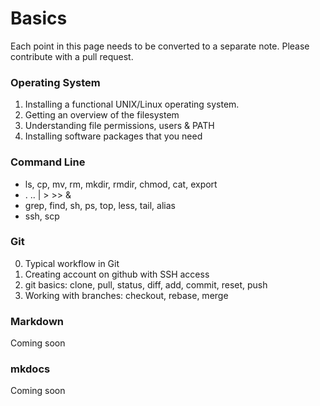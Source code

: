 
# Basics

Each point in this page needs to be converted to a separate note. Please contribute with a pull request.

### Operating System

1. Installing a functional UNIX/Linux operating system.
2. Getting an overview of the filesystem
3. Understanding file permissions, users & PATH
4. Installing software packages that you need

### Command Line

- ls, cp, mv, rm, mkdir, rmdir, chmod, cat, export
- . .. | > >> &
- grep, find, sh, ps, top, less, tail, alias
- ssh, scp


### Git

0. Typical workflow in Git
1. Creating account on github with SSH access
2. git basics: clone, pull, status, diff, add, commit, reset, push
4. Working with branches: checkout, rebase, merge


### Markdown

Coming soon

### mkdocs

Coming soon

